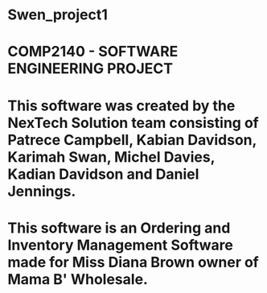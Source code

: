 # Swen_project1

# COMP2140 - SOFTWARE ENGINEERING PROJECT

# This software was created by the NexTech Solution team consisting of Patrece Campbell, Kabian Davidson, Karimah Swan, Michel Davies, Kadian Davidson and Daniel Jennings.

# This software is an Ordering and Inventory Management Software made for Miss Diana Brown owner of Mama B' Wholesale.